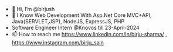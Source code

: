 - 👋 Hi, I’m @birjush
- 👀 I Know Web Development With Asp.Net Core MVC+API, Java(SERVLET,JSP), NodeJS, ExpressJS, PHP
- Software Engineer Intern @Knovos till 23-April-2024
- 📫 How to reach me https://www.linkedin.com/in/birju-sharma/ , https://www.instagram.com/birju_sain

<!---
birjush/birjush is a ✨ special ✨ repository because its `README.md` (this file) appears on your GitHub profile.
You can click the Preview link to take a look at your changes.
--->
